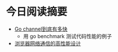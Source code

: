 # 今日阅读摘要

* [Go channel到底有多快](https://tpaschalis.github.io/channels-limitations-speed/)
  + 用 go benchmark 测试代码性能的例子
* [浏览器网络通信的高性能设计](https://hpbn.co/)
